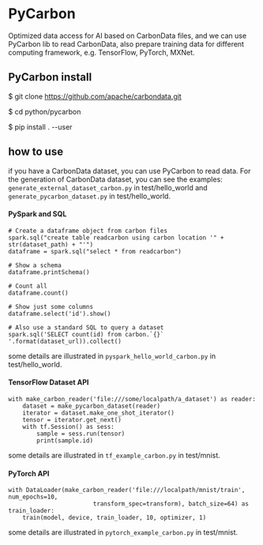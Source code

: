 # PyCarbon

Optimized data access for AI based on CarbonData files, and we can use PyCarbon lib to read CarbonData, also prepare training data for different computing framework, e.g. TensorFlow, PyTorch, MXNet. 

## PyCarbon install

$ git clone https://github.com/apache/carbondata.git

$ cd python/pycarbon

$ pip install . --user

## how to use

if you have a CarbonData dataset, you can use PyCarbon to read data. For the generation of CarbonData dataset, you can see the examples:
`generate_external_dataset_carbon.py` in test/hello_world and `generate_pycarbon_dataset.py` in test/hello_world.

#### PySpark and SQL
    # Create a dataframe object from carbon files
    spark.sql("create table readcarbon using carbon location '" + str(dataset_path) + "'")
    dataframe = spark.sql("select * from readcarbon")

    # Show a schema
    dataframe.printSchema()

    # Count all
    dataframe.count()

    # Show just some columns
    dataframe.select('id').show()

    # Also use a standard SQL to query a dataset
    spark.sql('SELECT count(id) from carbon.`{}` '.format(dataset_url)).collect()

some details are illustrated in `pyspark_hello_world_carbon.py` in test/hello_world.

#### TensorFlow Dataset API
    with make_carbon_reader('file:///some/localpath/a_dataset') as reader:
        dataset = make_pycarbon_dataset(reader)
        iterator = dataset.make_one_shot_iterator()
        tensor = iterator.get_next()
        with tf.Session() as sess:
            sample = sess.run(tensor)
            print(sample.id)

some details are illustrated in `tf_example_carbon.py` in test/mnist. 

#### PyTorch API
    with DataLoader(make_carbon_reader('file:///localpath/mnist/train', num_epochs=10,
                            transform_spec=transform), batch_size=64) as train_loader:
        train(model, device, train_loader, 10, optimizer, 1)

some details are illustrated in `pytorch_example_carbon.py` in test/mnist. 
